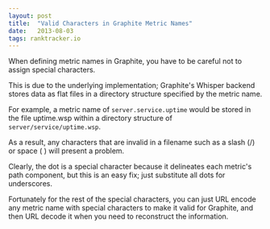 ```yaml
---
layout: post
title:  "Valid Characters in Graphite Metric Names"
date:   2013-08-03
tags: ranktracker.io
---
```


When defining metric names in Graphite, you have to be careful not to assign special characters.

This is due to the underlying implementation; Graphite's Whisper backend stores data as flat files in a directory structure specified by the metric name.

For example, a metric name of `server.service.uptime` would be stored in the file uptime.wsp within a directory structure of `server/service/uptime.wsp`.

As a result, any characters that are invalid in a filename such as a slash (/) or space ( ) will present a problem.

Clearly, the dot is a special character because it delineates each metric's path component, but this is an easy fix; just substitute all dots for underscores.

Fortunately for the rest of the special characters, you can just URL encode any metric name with special characters to make it valid for Graphite, and then URL decode it when you need to reconstruct the information.
